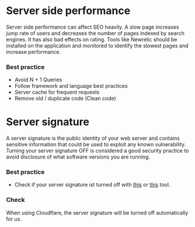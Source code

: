 # Server side performance

Server side performance can affect SEO heavily.
A slow page increases jump rate of users and decreases the number of pages indexed by search engines. It has also bad effects on rating.
Tools like Newrelic should be installed on the application and monitored to identify the slowest pages and increase performance.

### Best practice

* Avoid N + 1 Queries
* Follow framework and language best practices
* Server cache for frequent requests
* Remove old / duplicate code (Clean code)

# Server signature

A server signature is the public identity of your web server and contains sensitive information that could be used to exploit any known vulnerability. Turning your server signature OFF is considered a good security practice to avoid disclosure of what software versions you are running.

### Best practice

* Check if your server signature ist turned off with [this](https://seositecheckup.com/tools/server-signature-test) or [this](http://security.firewallmonitor.org) tool.

### Check

When using Cloudflare, the server signature will be turned off automatically for us.
